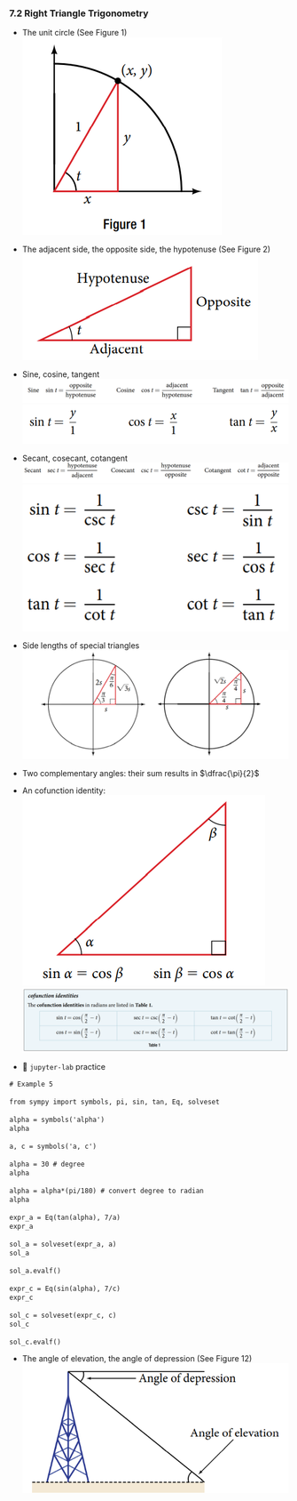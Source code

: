 ### 7.2 Right Triangle Trigonometry

- The unit circle (See Figure 1)
![Figure 1](./ch07-02-fig1.png)

- The adjacent side, the opposite side, the hypotenuse (See Figure 2)
![Figure 2](./ch07-02-fig2.png)


- Sine, cosine, tangent
![trigonometry definition](./ch07-02-trig-def.png)
![trigonometry definition2](./ch07-02-trig-def2.png)

- Secant, cosecant, cotangent
![trigonometry definition3](./ch07-02-trig-def3.png)
![trigonometry definition4](./ch07-02-trig-def4.png)

- Side lengths of special triangles
![Figure 8](./ch07-02-fig8.png)

- Two complementary angles: their sum results in $\dfrac{\pi}{2}$

- An cofunction identity:
![Figure 10](./ch07-02-fig10.png)
![Table 1](./ch07-02-tbl1.png)




- 🎯 `jupyter-lab` practice

```
# Example 5

from sympy import symbols, pi, sin, tan, Eq, solveset

alpha = symbols('alpha')
alpha

a, c = symbols('a, c')

alpha = 30 # degree
alpha

alpha = alpha*(pi/180) # convert degree to radian
alpha

expr_a = Eq(tan(alpha), 7/a)
expr_a

sol_a = solveset(expr_a, a)
sol_a

sol_a.evalf()

expr_c = Eq(sin(alpha), 7/c)
expr_c

sol_c = solveset(expr_c, c)
sol_c

sol_c.evalf()
```

- The angle of elevation, the angle of depression (See Figure 12)
![Figure 12](./ch07-02-fig12.png)